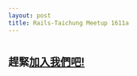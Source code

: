 ```yaml
---
layout: post
title: Rails-Taichung Meetup 1611a
---
```


#

#

#

#



## 趕緊[加入我們吧!](http://bit.ly/railstc)

[s]: https://github.com/Steven-Lin-Go "Steven"
[l]: http://leo424y.github.io "leo424y"
[f]: fruitcake0525.logdown.com "fruitcake0525"
[k]: http://kenny-on-rails.blogspot.tw "kenny"
